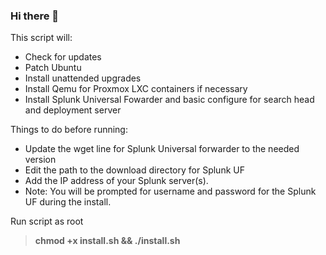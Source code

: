 ### Hi there 👋

<!--
**Primal-id/UbuntuPatching_Splunk_Qemu** is a ✨ _special_ ✨ repository because its `README.md` (this file) appears on your GitHub profile.

Here are some ideas to get you started:

- 🔭 I’m currently working on ...
- 🌱 I’m currently learning ...
- 👯 I’m looking to collaborate on ...
- 🤔 I’m looking for help with ...
- 💬 Ask me about ...
- 📫 How to reach me: ...
- 😄 Pronouns: ...
- ⚡ Fun fact: ...
-->






 This script will:
 - Check for updates
 - Patch Ubuntu
 - Install unattended upgrades
 - Install Qemu for Proxmox LXC containers if necessary
 - Install Splunk Universal Fowarder and basic configure for search head and deployment server
 
 Things to do before running:
 - Update the wget line for Splunk Universal forwarder to the needed version
 - Edit the path to the download directory for Splunk UF
 - Add the IP address of your Splunk server(s).
 - Note: You will be prompted for username and password for the Splunk UF during the install.
 
 Run script as root 
 
 <strong><blockquote>chmod +x install.sh && ./install.sh</blockquote></strong>





